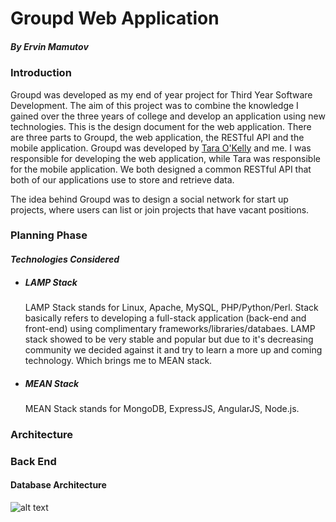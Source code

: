 # Groupd Web Application
##### By Ervin Mamutov

### Introduction
Groupd was developed as my end of year project for Third Year Software Development. The aim of this project was to combine the knowledge I gained over the 
three years of college and develop an application using new technologies. This is the design document for the web application. There are three parts
to Groupd, the web application, the RESTful API and the mobile application. Groupd was developed by [Tara O'Kelly](https://github.com/taraokelly) and me. I 
was responsible for developing the web application, while Tara was responsible for the mobile application. We both designed a common RESTful API that both of our
applications use to store and retrieve data.

The idea behind Groupd was to design a social network for start up projects, where users can list or join projects that have vacant positions.

### Planning Phase
#### *Technologies Considered*
  * ##### LAMP Stack
    LAMP Stack stands for Linux, Apache, MySQL, PHP/Python/Perl. Stack basically refers to developing a full-stack application (back-end and front-end) using
    complimentary frameworks/libraries/databaes. LAMP stack showed to be very stable and popular but due to it's decreasing community we decided against 
    it and try to learn a more up and coming technology. Which brings me to MEAN stack.
  * ##### MEAN Stack
    MEAN Stack stands for MongoDB, ExpressJS, AngularJS, Node.js. 
   


### Architecture
### Back End
#### Database Architecture
![alt text](http://i.imgur.com/dAXxBPY.png "Logo Title Text 1")
